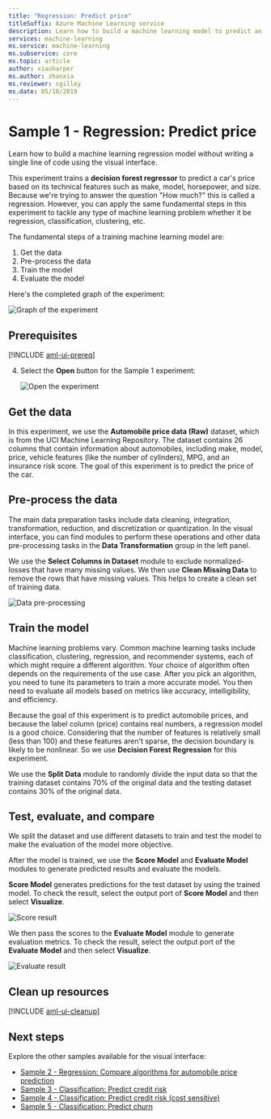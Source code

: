 ```yaml
---
title: "Regression: Predict price"
titleSuffix: Azure Machine Learning service
description: Learn how to build a machine learning model to predict an automobile's price without writing a single line of code.
services: machine-learning
ms.service: machine-learning
ms.subservice: core
ms.topic: article
author: xiaoharper
ms.author: zhanxia
ms.reviewer: sgilley
ms.date: 05/10/2019
---
```


# Sample 1 - Regression: Predict price

Learn how to build a machine learning regression model without writing a single line of code using the visual interface.

This experiment trains a **decision forest regressor** to predict a car's price based on its technical features such as make, model, horsepower, and size. Because we're trying to answer the question "How much?" this is called a regression. However, you can apply the same fundamental steps in this experiment to tackle any type of machine learning problem whether it be regression, classification, clustering, etc.

The fundamental steps of a training machine learning model are:

1. Get the data
1. Pre-process the data
1. Train the model
1. Evaluate the model

Here's the completed graph of the experiment:

![Graph of the experiment](media/ui-sample-regression-predict-automobile-price-basic/overall-graph.png)

## Prerequisites

[!INCLUDE [aml-ui-prereq](../../../includes/aml-ui-prereq.md)]

4. Select the **Open** button for the Sample 1 experiment:

    ![Open the experiment](media/ui-sample-regression-predict-automobile-price-basic/open-sample1.png)

## Get the data

In this experiment, we use the **Automobile price data (Raw)** dataset, which is from the UCI Machine Learning Repository. The dataset contains 26 columns that contain information about automobiles, including make, model, price, vehicle features (like the number of cylinders), MPG, and an insurance risk score. The goal of this experiment is to predict the price of the car.

## Pre-process the data

The main data preparation tasks include data cleaning, integration, transformation, reduction, and discretization or quantization. In the visual interface, you can find modules to perform these operations and other data pre-processing tasks in the **Data Transformation** group in the left panel.

We use the **Select Columns in Dataset** module to exclude normalized-losses that have many missing values. We then use **Clean Missing Data** to remove the rows that have missing values. This helps to create a clean set of training data.

![Data pre-processing](./media/ui-sample-regression-predict-automobile-price-basic/data-processing.png)

## Train the model

Machine learning problems vary. Common machine learning tasks include classification, clustering, regression, and recommender systems, each of which might require a different algorithm. Your choice of algorithm often depends on the requirements of the use case. After you pick an algorithm, you need to tune its parameters to train a more accurate model. You then need to evaluate all models based on metrics like accuracy, intelligibility, and efficiency.

Because the goal of this experiment is to predict automobile prices, and because the label column (price) contains real numbers, a regression model is a good choice. Considering that the number of features is relatively small (less than 100) and these features aren't sparse, the decision boundary is likely to be nonlinear. So we use **Decision Forest Regression** for this experiment.

We use the **Split Data** module to randomly divide the input data so that the training dataset contains 70% of the original data and the testing dataset contains 30% of the original data.

## Test, evaluate, and compare

 We split the dataset and use different datasets to train and test the model to make the evaluation of the model more objective.

After the model is trained, we use the **Score Model** and **Evaluate Model** modules to generate predicted results and evaluate the models.

**Score Model** generates predictions for the test dataset by using the trained model. To check the result, select the output port of **Score Model** and then select **Visualize**.

![Score result](./media/ui-sample-regression-predict-automobile-price-basic/score-result.png)

We then pass the scores to the **Evaluate Model** module to generate evaluation metrics. To check the result, select the output port of the **Evaluate Model** and then select **Visualize**.

![Evaluate result](./media/ui-sample-regression-predict-automobile-price-basic/evaluate-result.png)

## Clean up resources

[!INCLUDE [aml-ui-cleanup](../../../includes/aml-ui-cleanup.md)]

## Next steps

Explore the other samples available for the visual interface:

- [Sample 2 - Regression: Compare algorithms for automobile price prediction](ui-sample-regression-predict-automobile-price-compare-algorithms.md)
- [Sample 3 - Classification: Predict credit risk](ui-sample-classification-predict-credit-risk-basic.md)
- [Sample 4 - Classification: Predict credit risk (cost sensitive)](ui-sample-classification-predict-credit-risk-cost-sensitive.md)
- [Sample 5 - Classification: Predict churn](ui-sample-classification-predict-churn.md)